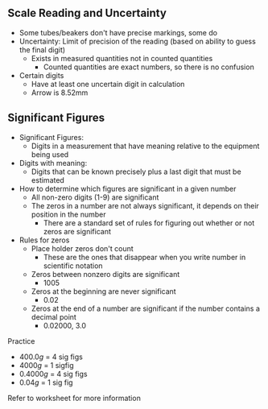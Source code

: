 ## Scale Reading and Uncertainty
- Some tubes/beakers don't have precise markings, some do
- Uncertainty: Limit of precision of the reading (based on ability to guess the final digit)
	- Exists in measured quantities not in counted quantities
		- Counted quantities are exact numbers, so there is no confusion
- Certain digits
	- Have at least one uncertain digit in calculation
	- Arrow is 8.52mm

## Significant Figures
- Significant Figures:
	- Digits in a measurement that have meaning relative to the equipment being used
- Digits with meaning:
	- Digits that can be known precisely plus a last digit that must be estimated
- How to determine which figures are significant in a given number
	- All non-zero digits (1-9) are significant
	- The zeros in a number are not always significant, it depends on their position in the number
		- There are a standard set of rules for figuring out whether or not zeros are significant
- Rules for zeros
	- Place holder zeros don't count
		- These are the ones that disappear when you write number in scientific notation
	- Zeros between nonzero digits are significant
		- 1005
	- Zeros at the beginning are never significant
		- 0.02
	- Zeros at the end of a number are significant if the number contains a decimal point
		- 0.02000, 3.0

Practice
- $400.0g$ = 4 sig figs
- $4000g$ = 1 sigfig
- $0.4000g$ = 4 sig figs
- $0.04g$ = 1 sig fig

Refer to worksheet for more information